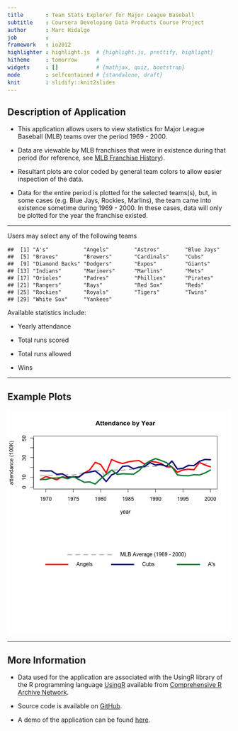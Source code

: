```yaml
---
title       : Team Stats Explorer for Major League Baseball
subtitle    : Coursera Developing Data Products Course Project
author      : Marc Hidalgo
job         : 
framework   : io2012
highlighter : highlight.js  # {highlight.js, prettify, highlight}
hitheme     : tomorrow      # 
widgets     : []            # {mathjax, quiz, bootstrap}
mode        : selfcontained # {standalone, draft}
knit        : slidify::knit2slides
---
```


## Description of Application

- This application allows users to view statistics for Major League Baseball (MLB) teams over the period 1969 - 2000.

- Data are viewable by MLB franchises that were in existence during that period (for reference, see [MLB Franchise History](https://en.wikipedia.org/wiki/Timeline_of_Major_League_Baseball)).

- Resultant plots are color coded by general team colors to allow easier inspection of the data. 

- Data for the entire period is plotted for the selected teams(s), but, in some cases (e.g. Blue Jays, Rockies, Marlins), the team came into existence sometime during 1969 - 2000. In these cases, data will only be plotted for the year the franchise existed.

---



Users may select any of the following teams


```
##  [1] "A's"           "Angels"        "Astros"        "Blue Jays"    
##  [5] "Braves"        "Brewers"       "Cardinals"     "Cubs"         
##  [9] "Diamond Backs" "Dodgers"       "Expos"         "Giants"       
## [13] "Indians"       "Mariners"      "Marlins"       "Mets"         
## [17] "Orioles"       "Padres"        "Phillies"      "Pirates"      
## [21] "Rangers"       "Rays"          "Red Sox"       "Reds"         
## [25] "Rockies"       "Royals"        "Tigers"        "Twins"        
## [29] "White Sox"     "Yankees"
```


Available statistics include: 

- Yearly attendance

- Total runs scored

- Total runs allowed

- Wins

---

## Example Plots

![plot of chunk unnamed-chunk-3](assets/fig/unnamed-chunk-3-1.png)

--- 

## More Information

- Data used for the application are associated with the UsingR library of the R programming language [UsingR](https://cran.r-project.org/web/packages/UsingR/) available from [Comprehensive R Archive Network](https://cran.r-project.org/). 

- Source code is available on  [GitHub](https://github.com/juanmarc/developing-data-products-project).

- A demo of the application can be found [here](https://juanmarc.shinyapps.io/developing-data-products-project/).
